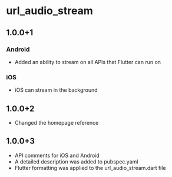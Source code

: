 # url_audio_stream

## 1.0.0+1
### Android
- Added an ability to stream on all APIs that Flutter can run on

### iOS
- iOS can stream in the background

## 1.0.0+2
- Changed the homepage reference 

## 1.0.0+3
- API comments for iOS and Android
- A detailed description was added to pubspec.yaml
- Flutter formatting was applied to the url_audio_stream.dart file
